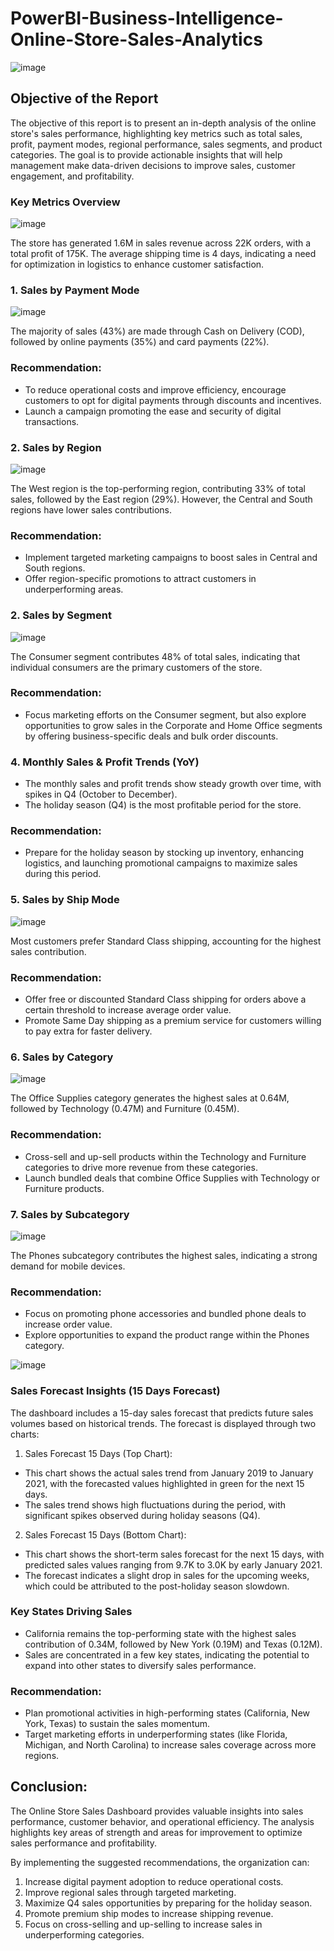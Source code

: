 # PowerBI-Business-Intelligence-Online-Store-Sales-Analytics

![image](https://github.com/user-attachments/assets/b58d9839-a7e5-45e1-95f6-4c5b777ae9ee)

## Objective of the Report
The objective of this report is to present an in-depth analysis of the online store's sales performance, highlighting key metrics such as total sales, profit, payment modes, regional performance, sales segments, and product categories. The goal is to provide actionable insights that will help management make data-driven decisions to improve sales, customer engagement, and profitability.

### Key Metrics Overview

![image](https://github.com/user-attachments/assets/1db10955-e96d-4bca-9e5d-9b628ed28c7c)

The store has generated 1.6M in sales revenue across 22K orders, with a total profit of 175K. The average shipping time is 4 days, indicating a need for optimization in logistics to enhance customer satisfaction.

### 1. Sales by Payment Mode
![image](https://github.com/user-attachments/assets/48d90aeb-61c4-4c0c-a1e8-89dd169852ae)

The majority of sales (43%) are made through Cash on Delivery (COD), followed by online payments (35%) and card payments (22%).

### Recommendation:
- To reduce operational costs and improve efficiency, encourage customers to opt for digital payments through discounts and incentives.
- Launch a campaign promoting the ease and security of digital transactions.

### 2. Sales by Region
![image](https://github.com/user-attachments/assets/49ca276d-6365-4382-9722-ed6229ace003)

The West region is the top-performing region, contributing 33% of total sales, followed by the East region (29%). However, the Central and South regions have lower sales contributions.

### Recommendation:
- Implement targeted marketing campaigns to boost sales in Central and South regions.
- Offer region-specific promotions to attract customers in underperforming areas.

### 2. Sales by Segment
![image](https://github.com/user-attachments/assets/d2ffe95d-692e-4730-b0ed-49d14199266e)

The Consumer segment contributes 48% of total sales, indicating that individual consumers are the primary customers of the store.

### Recommendation:
- Focus marketing efforts on the Consumer segment, but also explore opportunities to grow sales in the Corporate and Home Office segments by offering business-specific deals and bulk order discounts.

### 4. Monthly Sales & Profit Trends (YoY)
- The monthly sales and profit trends show steady growth over time, with spikes in Q4 (October to December).
- The holiday season (Q4) is the most profitable period for the store.

### Recommendation:
- Prepare for the holiday season by stocking up inventory, enhancing logistics, and launching promotional campaigns to maximize sales during this period.

### 5. Sales by Ship Mode
![image](https://github.com/user-attachments/assets/cd5e14ab-bc8c-49b4-943f-dbdcc2b816b5)

Most customers prefer Standard Class shipping, accounting for the highest sales contribution.

### Recommendation:
- Offer free or discounted Standard Class shipping for orders above a certain threshold to increase average order value.
- Promote Same Day shipping as a premium service for customers willing to pay extra for faster delivery.

### 6. Sales by Category
![image](https://github.com/user-attachments/assets/f43a338b-c232-43a9-a86a-690f2835b745)

The Office Supplies category generates the highest sales at 0.64M, followed by Technology (0.47M) and Furniture (0.45M).

### Recommendation:
- Cross-sell and up-sell products within the Technology and Furniture categories to drive more revenue from these categories.
- Launch bundled deals that combine Office Supplies with Technology or Furniture products.

### 7. Sales by Subcategory
![image](https://github.com/user-attachments/assets/2ea74a8e-a6a7-44b1-9606-5d28bb559c64)

The Phones subcategory contributes the highest sales, indicating a strong demand for mobile devices.

### Recommendation:
- Focus on promoting phone accessories and bundled phone deals to increase order value.
- Explore opportunities to expand the product range within the Phones category.

![image](https://github.com/user-attachments/assets/65e7a7e1-e12f-46b8-b612-e5777f304f03)

### Sales Forecast Insights (15 Days Forecast)

The dashboard includes a 15-day sales forecast that predicts future sales volumes based on historical trends. The forecast is displayed through two charts:

1. Sales Forecast 15 Days (Top Chart):
- This chart shows the actual sales trend from January 2019 to January 2021, with the forecasted values highlighted in green for the next 15 days.
- The sales trend shows high fluctuations during the period, with significant spikes observed during holiday seasons (Q4).

2. Sales Forecast 15 Days (Bottom Chart):
- This chart shows the short-term sales forecast for the next 15 days, with predicted sales values ranging from 9.7K to 3.0K by early January 2021.
- The forecast indicates a slight drop in sales for the upcoming weeks, which could be attributed to the post-holiday season slowdown.

### Key States Driving Sales
- California remains the top-performing state with the highest sales contribution of 0.34M, followed by New York (0.19M) and Texas (0.12M).
- Sales are concentrated in a few key states, indicating the potential to expand into other states to diversify sales performance.

### Recommendation:
- Plan promotional activities in high-performing states (California, New York, Texas) to sustain the sales momentum.
- Target marketing efforts in underperforming states (like Florida, Michigan, and North Carolina) to increase sales coverage across more regions.

## Conclusion:

The Online Store Sales Dashboard provides valuable insights into sales performance, customer behavior, and operational efficiency. The analysis highlights key areas of strength and areas for improvement to optimize sales performance and profitability.

By implementing the suggested recommendations, the organization can:

1. Increase digital payment adoption to reduce operational costs.
2. Improve regional sales through targeted marketing.
3. Maximize Q4 sales opportunities by preparing for the holiday season.
4. Promote premium ship modes to increase shipping revenue.
5. Focus on cross-selling and up-selling to increase sales in underperforming categories.




